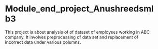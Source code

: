 # Module_end_project_Anushreedsmlb3
This project is about analysis of  of dataset of employees working in ABC company. It involves preprocessing of data set and replacement of incorrect data  under various columns. 

